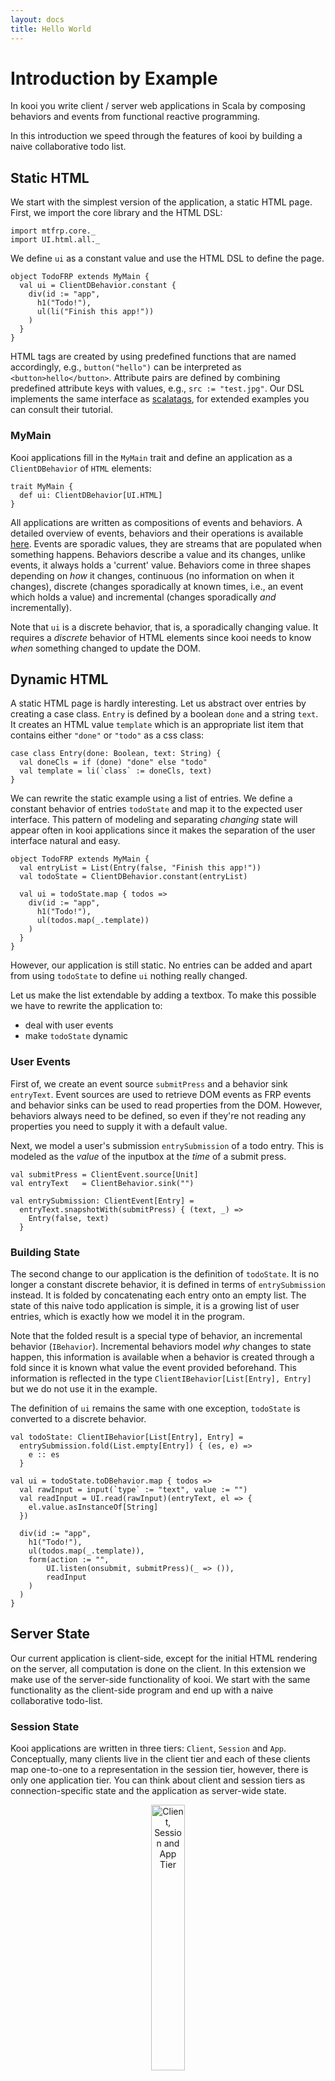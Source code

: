 ```yaml
---
layout: docs
title: Hello World
---
```


# Introduction by Example

In kooi you write client / server web applications in Scala by composing 
behaviors and events from functional reactive programming. 

In this introduction we speed through the features of kooi by building a 
naive collaborative todo list.

## Static HTML

We start with the simplest version of the application, a static HTML page.
First, we import the core library and the HTML DSL:

```tut:silent
import mtfrp.core._
import UI.html.all._
```

We define ```ui``` as a constant value and use the HTML DSL to define the page.

```tut:silent
object TodoFRP extends MyMain {
  val ui = ClientDBehavior.constant {
    div(id := "app", 
      h1("Todo!"),
      ul(li("Finish this app!"))
    )
  }
}
```

HTML tags are created by using predefined functions that are named 
accordingly, e.g., ```button("hello")``` can be interpreted as 
```<button>hello</button>```. Attribute pairs are defined by combining 
predefined attribute keys with values, e.g., ```src := "test.jpg"```.
Our DSL implements the same interface as 
[scalatags](http://www.lihaoyi.com/scalatags/), for extended examples you can consult their tutorial.

### MyMain

Kooi applications fill in the ```MyMain``` trait and define an application as
 a ```ClientDBehavior``` of ```HTML``` elements:

```tut:silent
trait MyMain {
  def ui: ClientDBehavior[UI.HTML]
}
```

All applications are written as compositions of events and behaviors. A detailed
overview of events, behaviors and their operations is available [here](). Events
are sporadic values, they are streams that are populated when something happens.
Behaviors describe a value and its changes, unlike events, it always holds a
'current' value. Behaviors come in three shapes depending on *how* it changes,
continuous (no information on when it changes), discrete (changes sporadically
at known times, i.e., an event which holds a value) and incremental (changes
sporadically *and* incrementally).

Note that `ui` is a discrete behavior, that is, a sporadically changing value.
It requires a *discrete* behavior of HTML elements since kooi needs to know
*when* something changed to update the DOM.

## Dynamic HTML

A static HTML page is hardly interesting. Let us abstract over entries by
creating a case class. `Entry` is defined by a boolean `done` and a string
`text`. It creates an HTML value `template` which is an appropriate list
item that contains either `"done"` or `"todo"` as a css class:

```tut:silent
case class Entry(done: Boolean, text: String) {
  val doneCls = if (done) "done" else "todo"
  val template = li(`class` := doneCls, text)
}
```

We can rewrite the static example using a list of entries. We define a constant
behavior of entries `todoState` and map it to the expected user interface. This
pattern of modeling and separating *changing* state will appear often in kooi
applications since it makes the separation of the user interface natural and
easy.

```tut:silent
object TodoFRP extends MyMain {
  val entryList = List(Entry(false, "Finish this app!"))
  val todoState = ClientDBehavior.constant(entryList)

  val ui = todoState.map { todos =>
    div(id := "app", 
      h1("Todo!"),
      ul(todos.map(_.template))
    )
  }
}
```

However, our application is still static. No entries can be added and apart from
using `todoState` to define `ui` nothing really changed.

Let us make the list extendable by adding a textbox. To make this possible we
have to rewrite the application to:
* deal with user events
* make `todoState` dynamic

### User Events

First of, we create an event source `submitPress` and a behavior sink
`entryText`. Event sources are used to retrieve DOM events as FRP events and
behavior sinks can be used to read properties from the DOM. However, behaviors
always need to be defined, so even if they're not reading any properties you need to supply
it with a default value.

Next, we model a user's submission `entrySubmission` of a todo entry. This is modeled as the
*value* of the inputbox at the *time* of a submit press.

```tut:silent
val submitPress = ClientEvent.source[Unit]
val entryText   = ClientBehavior.sink("")

val entrySubmission: ClientEvent[Entry] =
  entryText.snapshotWith(submitPress) { (text, _) =>
    Entry(false, text)
  }
```

### Building State

The second change to our application is the definition of `todoState`.
It is no longer a constant discrete behavior, it is defined in terms of `entrySubmission` instead.
It is folded by concatenating each entry onto an empty list.
The state of this naive todo application is simple, it is a growing list of user entries, which is exactly how we model it in the program.

Note that the folded result is a special type of behavior, an incremental behavior (`IBehavior`).
Incremental behaviors model *why* changes to state happen, this information is available when a behavior is created through a fold since it is known what value the event provided beforehand.
This information is reflected in the type `ClientIBehavior[List[Entry], Entry]` but we do not use it in the example.

The definition of `ui` remains the same with one exception, `todoState` is converted to a discrete behavior.

```tut:silent
val todoState: ClientIBehavior[List[Entry], Entry] =
  entrySubmission.fold(List.empty[Entry]) { (es, e) =>
    e :: es
  }

val ui = todoState.toDBehavior.map { todos =>
  val rawInput = input(`type` := "text", value := "")
  val readInput = UI.read(rawInput)(entryText, el => {
    el.value.asInstanceOf[String]
  })

  div(id := "app",
    h1("Todo!"),
    ul(todos.map(_.template)),
    form(action := "",
        UI.listen(onsubmit, submitPress)(_ => ()),
        readInput
    )
  )
}
```

## Server State

Our current application is client-side, except for the initial HTML rendering on the server, all computation is done on the client.
In this extension we make use of the server-side functionality of kooi.
We start with the same functionality as the client-side program and end up with a naive collaborative todo-list.

### Session State

Kooi applications are written in three tiers: `Client`, `Session` and `App`.
Conceptually, many clients live in the client tier and each of these clients map one-to-one to a representation in the session tier, however, there is only one application tier.
You can think about client and session tiers as connection-specific state and the application as server-wide state.
<p align="center">
  <img alt="Client, Session and App Tier" src="/img/tiers.svg" width="33%"/>
</p>
Converting between tiers is possible for events and incremental behaviors using functions such as `toClient`, `toSession` and `toApp`.

Let us change our program by accumulating and sorting the todo list on the server:
We start by importing the generic encoder/decoder derivation for [circe](https://github.com/circe/circe).
This makes sure that the values within replicated events or behaviors are suitable to be sent over the network.
```tut:silent
import io.circe.generic.auto._
```

Next we modify `todoState` and `ui` slightly to accumulate and sort on the server.
`todoState` changes type but its implementation remains mostly the same, it is now an accumulation of a *session* event instead of a *client* event.
This session behavior result is then converted back to a client behavior to define the user interface.

```tut:invisible
val ⋯ = (ls: List[Entry]) => null.asInstanceOf[UI.HTML]
```

```tut:silent
val todoState: SessionIBehavior[List[Entry], Entry] =
  ClientEvent.toSession(entrySubmission).fold(List.empty[Entry]) {
    (es, e) => (e :: es).sortBy(!_.done)
  }
val ui = SessionIBehavior.toClient(todoState).toDBehavior.map {⋯}
```

### Application State

First of, we create an event source `submitPress` and a behavior sink
`entryText`. Event sources are used to retrieve DOM events as FRP events and
behavior sinks can be used to read properties from the DOM. However, behaviors
always need to be defined, so even if they're not reading any properties you need to supply
it with a default value.

Next, we model a user's submission `entrySubmission` of a todo entry. This is modeled as the
*value* of the inputbox at the *time* of a submit press.

```tut:silent
val submitPress = ClientEvent.source[Unit]
val entryText   = ClientBehavior.sink("")

val entrySubmission: ClientEvent[Entry] =
  entryText.snapshotWith(submitPress) { (text, _) =>
    Entry(false, text)
  }
```

### Building State

The second change to our application is the definition of `todoState`.
It is no longer a constant discrete behavior, it is defined in terms of `entrySubmission` instead.
It is folded by concatenating each entry onto an empty list.
The state of this naive todo application is simple, it is a growing list of user entries, which is exactly how we model it in the program.

Note that the folded result is a special type of behavior, an incremental behavior (`IBehavior`).
Incremental behaviors model *why* changes to state happen, this information is available when a behavior is created through a fold since it is known what value the event provided beforehand.
This information is reflected in the type `ClientIBehavior[List[Entry], Entry]` but we do not use it in the example.

The definition of `ui` remains the same with one exception, `todoState` is converted to a discrete behavior.

```tut:silent
val todoState: ClientIBehavior[List[Entry], Entry] =
  entrySubmission.fold(List.empty[Entry]) { (es, e) =>
    e :: es
  }

val ui = todoState.toDBehavior.map { todos =>
  val rawInput = input(`type` := "text", value := "")
  val readInput = UI.read(rawInput)(entryText, el => {
    el.value.asInstanceOf[String]
  })

  div(id := "app",
    h1("Todo!"),
    ul(todos.map(_.template)),
    form(action := "",
        UI.listen(onsubmit, submitPress)(_ => ()),
        readInput
    )
  )
}
```

## Server State

Our current application is client-side, except for the initial HTML rendering on the server, all computation is done on the client.
In this extension we make use of the server-side functionality of kooi.
We start with the same functionality as the client-side program and end up with a naive collaborative todo-list.

### Session State

Kooi applications are written in three tiers: `Client`, `Session` and `App`.
Conceptually, many clients live in the client tier and each of these clients map one-to-one to a representation in the session tier, however, there is only one application tier.
You can think about client and session tiers as connection-specific state and the application as server-wide state.
<p align="center">
  <img alt="Client, Session and App Tier" src="/img/tiers.svg" width="33%"/>
</p>
Converting between tiers is possible for events and incremental behaviors using functions such as `toClient`, `toSession` and `toApp`.

Let us change our program by accumulating and sorting the todo list on the server:
We start by importing the generic encoder/decoder derivation for [circe](https://github.com/circe/circe).
This makes sure that the values within replicated events or behaviors are suitable to be sent over the network.
```tut:silent
import io.circe.generic.auto._
```

Next we modify `todoState` and `ui` slightly to accumulate and sort on the server.
`todoState` changes type but its implementation remains mostly the same, it is now an accumulation of a *session* event instead of a *client* event.
This session behavior result is then converted back to a client behavior to define the user interface.

```tut:invisible
val ⋯ = (ls: List[Entry]) => null.asInstanceOf[UI.HTML]
```

```tut:silent
val todoState: SessionIBehavior[List[Entry], Entry] =
  ClientEvent.toSession(entrySubmission).fold(List.empty[Entry]) {
    (es, e) => (e :: es).sortBy(!_.done)
  }
val ui = SessionIBehavior.toClient(todoState).toDBehavior.map {⋯}
```

